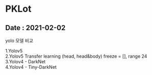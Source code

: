 # PKLot

Date : 2021-02-02
-----------------------------
yolo 모델 비교

1.Yolov5 \
2.Yolov5 Transfer learning (head, head&body) freeze = [], range 24 \
3.Yolov4 - DarkNet \
4.Yolov4 - Tiny-DarkNet 
